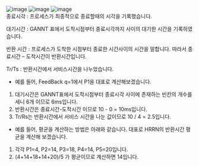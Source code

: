 ![image](https://user-images.githubusercontent.com/76835313/144749408-a2473385-210f-44f5-80c4-eeb5063255b7.png)
![image](https://user-images.githubusercontent.com/76835313/144749422-9d66dca2-a4e9-4ee8-bbba-653d8321634e.png)
![image](https://user-images.githubusercontent.com/76835313/144749425-2856c788-d68f-4ffa-b26a-b7e6ef030e20.png)  
종료시각 : 프로세스가 최종적으로 종료할때의 시각을 기록했습니다.  

대기시간 : GANNT 표에서 도착시점부터 종료시각까지 사이의 대기한 시간을 기록하였습니다.  
  
반환 시간 : 프로세스가 도착한 시점부터 종료한 시간사이의 시간을 말합니다. 따라서 종료시간 – 도착시간이 반환시간입니다.  
  
Tr/Ts : 반환시간에서 서비스시간을 나누었습니다.   

* 예를 들어, FeedBack q=1에서 P1을 대표로 계산해보겠습니다.  
1. 대기시간은 GANNT표에서 도착시점부터 종료시각 사이에 존재하는 빈칸의 개수를 세니 6개 이므로 6ms입니다.  
2. 반환시간은 종료시간-도착시간 이므로 10 - 0 = 10ms입니다.  
3. Tr/Rs는 반환시간에서 서비스 시간을 나눈 값이므로 10 / 4 = 2.5입니다.   
   
* 예를 들어, 평균을 계산하는 방법은 아래와 같습니다. 대표로 HRRN의 반환시간 평균을 계산해 보겠습니다.  
1. 각각 P1=4, P2=14, P3=18, P4=14, P5=20입니다.  
2. (4+14+18+14+20)/5 가 평균이므로 계산하면 14입니다.  
